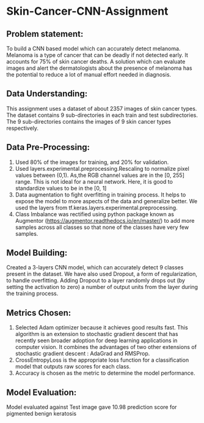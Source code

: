 # Skin-Cancer-CNN-Assignment

## Problem statement: 
To build a CNN based model which can accurately detect melanoma. Melanoma is a type of cancer that can be deadly if not detected early. It accounts for 75% of skin cancer deaths. A solution which can evaluate images and alert the dermatologists about the presence of melanoma has the potential to reduce a lot of manual effort needed in diagnosis.

## Data Understanding:
This assignment uses a dataset of about 2357 images of skin cancer types. The dataset contains 9 sub-directories in each train and test subdirectories. The 9 sub-directories contains the images of 9 skin cancer types respectively.

## Data Pre-Processing:
1. Used 80% of the images for training, and 20% for validation.
2. Used layers.experimental.preprocessing.Rescaling to normalize pixel values between (0,1). As,the RGB channel values are in the [0, 255] range. This is not ideal for a neural network. Here, it is good to standardize values to be in the [0, 1]
3. Data augmentation to fight overfitting in training process. It helps to expose the model to more aspects of the data and generalize better. We used the layers from tf.keras.layers.experimental.preprocessing.
4. Class Imbalance was rectified using python package known as Augmentor (https://augmentor.readthedocs.io/en/master/) to add more samples across all classes so that none of the classes have very few samples.

## Model Building:
Created a 3-layers CNN model, which can accurately detect 9 classes present in the dataset. We have also used Dropout, a form of regularization, to handle overfitting. Adding Dropout to a layer randomly drops out (by setting the activation to zero) a number of output units from the layer during the training process.

## Metrics Chosen:
1. Selected Adam optimizer because it achieves good results fast. This algorithm is an extension to stochastic gradient descent that has recently seen broader adoption for deep learning applications in computer vision. It combines the advantages of two other extensions of stochastic gradient descent : AdaGrad and RMSProp.
2. CrossEntropyLoss is the appropriate loss function for a classification model that outputs raw scores for each class.
3. Accuracy is chosen as the metric to determine the model performance.

## Model Evaluation:
Model evaluated against Test image gave 10.98 prediction score for pigmented benign keratosis
